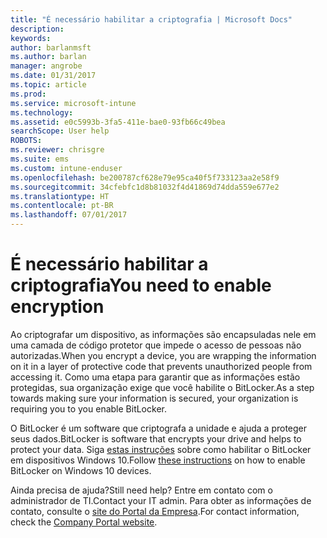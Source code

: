 ```yaml
---
title: "É necessário habilitar a criptografia | Microsoft Docs"
description: 
keywords: 
author: barlanmsft
ms.author: barlan
manager: angrobe
ms.date: 01/31/2017
ms.topic: article
ms.prod: 
ms.service: microsoft-intune
ms.technology: 
ms.assetid: e0c5993b-3fa5-411e-bae0-93fb66c49bea
searchScope: User help
ROBOTS: 
ms.reviewer: chrisgre
ms.suite: ems
ms.custom: intune-enduser
ms.openlocfilehash: be200787cf628e79e95ca40f5f733123aa2e58f9
ms.sourcegitcommit: 34cfebfc1d8b81032f4d41869d74dda559e677e2
ms.translationtype: HT
ms.contentlocale: pt-BR
ms.lasthandoff: 07/01/2017
---
```

# <span data-ttu-id="c64f1-102">É necessário habilitar a criptografia</span><span class="sxs-lookup"><span data-stu-id="c64f1-102">You need to enable encryption</span></span>
<a id="you-need-to-enable-encryption" class="xliff"></a>

<span data-ttu-id="c64f1-103">Ao criptografar um dispositivo, as informações são encapsuladas nele em uma camada de código protetor que impede o acesso de pessoas não autorizadas.</span><span class="sxs-lookup"><span data-stu-id="c64f1-103">When you encrypt a device, you are wrapping the information on it in a layer of protective code that prevents unauthorized people from accessing it.</span></span> <span data-ttu-id="c64f1-104">Como uma etapa para garantir que as informações estão protegidas, sua organização exige que você habilite o BitLocker.</span><span class="sxs-lookup"><span data-stu-id="c64f1-104">As a step towards making sure your information is secured, your organization is requiring you to you enable BitLocker.</span></span>

<span data-ttu-id="c64f1-105">O BitLocker é um software que criptografa a unidade e ajuda a proteger seus dados.</span><span class="sxs-lookup"><span data-stu-id="c64f1-105">BitLocker is software that encrypts your drive and helps to protect your data.</span></span> <span data-ttu-id="c64f1-106">Siga [estas instruções](https://gallery.technet.microsoft.com/How-to-turn-on-BitLocker-34294d3d) sobre como habilitar o BitLocker em dispositivos Windows 10.</span><span class="sxs-lookup"><span data-stu-id="c64f1-106">Follow [these instructions](https://gallery.technet.microsoft.com/How-to-turn-on-BitLocker-34294d3d) on how to enable BitLocker on Windows 10 devices.</span></span>

<span data-ttu-id="c64f1-107">Ainda precisa de ajuda?</span><span class="sxs-lookup"><span data-stu-id="c64f1-107">Still need help?</span></span> <span data-ttu-id="c64f1-108">Entre em contato com o administrador de TI.</span><span class="sxs-lookup"><span data-stu-id="c64f1-108">Contact your IT admin.</span></span> <span data-ttu-id="c64f1-109">Para obter as informações de contato, consulte o [site do Portal da Empresa](http://portal.manage.microsoft.com).</span><span class="sxs-lookup"><span data-stu-id="c64f1-109">For contact information, check the [Company Portal website](http://portal.manage.microsoft.com).</span></span>
